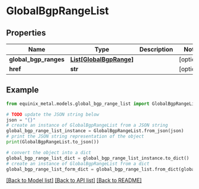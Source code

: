 # GlobalBgpRangeList


## Properties

Name | Type | Description | Notes
------------ | ------------- | ------------- | -------------
**global_bgp_ranges** | [**List[GlobalBgpRange]**](GlobalBgpRange.md) |  | [optional] 
**href** | **str** |  | [optional] 

## Example

```python
from equinix_metal.models.global_bgp_range_list import GlobalBgpRangeList

# TODO update the JSON string below
json = "{}"
# create an instance of GlobalBgpRangeList from a JSON string
global_bgp_range_list_instance = GlobalBgpRangeList.from_json(json)
# print the JSON string representation of the object
print(GlobalBgpRangeList.to_json())

# convert the object into a dict
global_bgp_range_list_dict = global_bgp_range_list_instance.to_dict()
# create an instance of GlobalBgpRangeList from a dict
global_bgp_range_list_form_dict = global_bgp_range_list.from_dict(global_bgp_range_list_dict)
```
[[Back to Model list]](../README.md#documentation-for-models) [[Back to API list]](../README.md#documentation-for-api-endpoints) [[Back to README]](../README.md)


